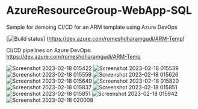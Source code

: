 # AzureResourceGroup-WebApp-SQL
Sample for demoing CI/CD for an ARM template using Azure DevOps


[![Build status](https://dev.azure.com/romeshdharamgudi/SQL-database/_build/results?buildId=42&view=results)]
(https://dev.azure.com/romeshdharamgudi/ARM-Temp)

CI/CD pipelines on Azure DevOps:
https://dev.azure.com/romeshdharamgudi/ARM-Temp


![Screenshot 2023-02-18 015422](https://user-images.githubusercontent.com/113555417/219787095-0d8fa971-5126-4660-9fd8-01b721ba8bbf.jpg)
![Screenshot 2023-02-18 015539](https://user-images.githubusercontent.com/113555417/219787105-d3198c5a-28ff-45f1-a976-ec44581c7d14.jpg)
![Screenshot 2023-02-18 015559](https://user-images.githubusercontent.com/113555417/219787119-287a327f-e401-44bf-a042-1bac0b510cc3.jpg)
![Screenshot 2023-02-18 015626](https://user-images.githubusercontent.com/113555417/219787132-82fec94e-d84c-4a0d-9070-634854131516.jpg)
![Screenshot 2023-02-18 015649](https://user-images.githubusercontent.com/113555417/219787144-ff314853-1df4-4629-a082-f5d60cbd4d35.jpg)
![Screenshot 2023-02-18 015820](https://user-images.githubusercontent.com/113555417/219787152-bc6c3c73-6a64-480a-97cb-c1c643adf7ae.jpg)
![Screenshot 2023-02-18 015837](https://user-images.githubusercontent.com/113555417/219787156-fed49b92-7e56-4528-8c3c-db99e42071c8.jpg)
![Screenshot 2023-02-18 015851](https://user-images.githubusercontent.com/113555417/219787168-bb94c8b3-0baf-492a-8f46-69bce6b26b9f.jpg)
![Screenshot 2023-02-18 015851](https://user-images.githubusercontent.com/113555417/219787367-a674663c-e22a-45d4-bb2f-42e97bffe12c.jpg)
![Screenshot 2023-02-18 015942](https://user-images.githubusercontent.com/113555417/219787397-41774fbb-c618-4bfd-8d4c-1af3c98073c0.jpg)
![Screenshot 2023-02-18 020008](https://user-images.githubusercontent.com/113555417/219787416-7dfcdb3c-9fc1-4b65-99bc-f2d6462c3fa7.jpg)

